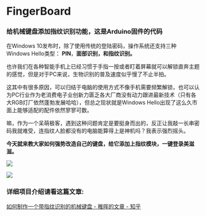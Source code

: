 # FingerBoard

### 给机械键盘添加指纹识别功能，这是Arduino固件的代码

在Windows 10发布时，除了使用传统的登陆密码，操作系统还支持三种Windows Hello类型： **PIN**，**面部识别，**和**指纹识别。**

也许我们在各种智能手机上已经习惯于手指一按或者盯着屏幕就可以解锁直奔主题的感觉，但是对于PC来说，生物识别的普及速度似乎慢了不止半拍。

这其中有很多原因，可以归结于电脑的使用方式不像手机需要频繁解锁，也可以认为PC行业作为老消费电子业创新力匮乏各大厂商没有动力跟进最新技术（只有各大RGB灯厂依然蓬勃发展哈哈），但总之现状就是Windows Hello出现了这么久市面上能够适配的配件依然寥寥可数。

嘛，作为一个呆萌极客，遇到这种问题肯定是要挺身而出的，反正让我敲一长串密码我就难受，连指纹人脸都没有的电脑能算得上是神机吗？我表示强烈摇头。

**今天就来教大家如何强势改造自己的键盘，给它添加上指纹模块，一键登录美滋滋。**

![](https://pic2.zhimg.com/80/v2-c36e5037d18e0e1221b053a897cdcbc5_hd.jpg)

![](https://pic3.zhimg.com/80/v2-e08f3cd50c4af32c399af8d1e325d2be_hd.jpg)

### 详细项目介绍请看这篇文章:
[如何制作一个带指纹识别的机械键盘 - 稚晖的文章 - 知乎](https://zhuanlan.zhihu.com/p/64809151)

